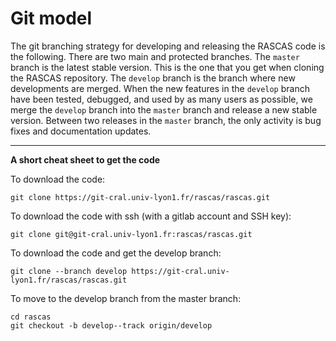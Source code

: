 # Git model

The git branching strategy for developing and releasing the RASCAS code is the following. There are two main and protected branches. The `master` branch is the latest stable version. This is the one that you get when cloning the RASCAS repository. The `develop` branch is the branch where new developments are merged. When the new features in the `develop` branch have been tested, debugged, and used by as many users as possible, we merge the `develop` branch into the `master` branch and release a new stable version. Between two releases in the `master` branch, the only activity is bug fixes and documentation updates.

---

**A short cheat sheet to get the code**


To download the code: 

```
git clone https://git-cral.univ-lyon1.fr/rascas/rascas.git
```

To download the code with ssh (with a gitlab account and SSH key): 

```
git clone git@git-cral.univ-lyon1.fr:rascas/rascas.git
```

To download the code and get the develop branch:

```
git clone --branch develop https://git-cral.univ-lyon1.fr/rascas/rascas.git
```

To move to the develop branch from the master branch: 

```
cd rascas
git checkout -b develop--track origin/develop
```

